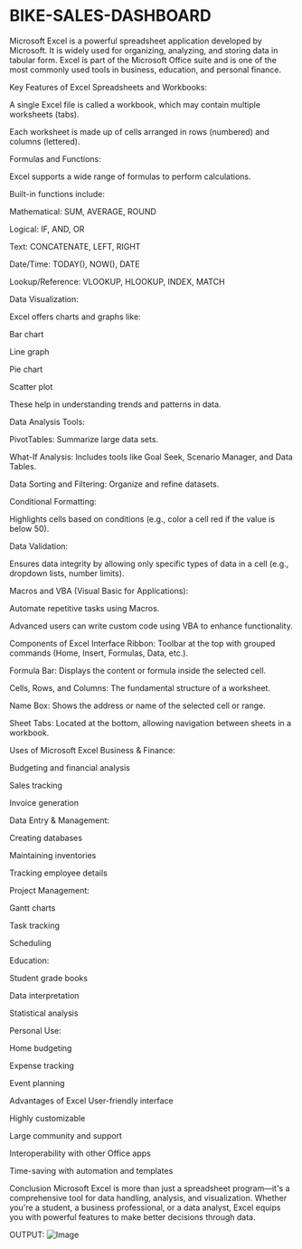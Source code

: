 # BIKE-SALES-DASHBOARD

Microsoft Excel is a powerful spreadsheet application developed by Microsoft. It is widely used for organizing, analyzing, and storing data in tabular form. Excel is part of the Microsoft Office suite and is one of the most commonly used tools in business, education, and personal finance.

Key Features of Excel
Spreadsheets and Workbooks:

A single Excel file is called a workbook, which may contain multiple worksheets (tabs).

Each worksheet is made up of cells arranged in rows (numbered) and columns (lettered).

Formulas and Functions:

Excel supports a wide range of formulas to perform calculations.

Built-in functions include:

Mathematical: SUM, AVERAGE, ROUND

Logical: IF, AND, OR

Text: CONCATENATE, LEFT, RIGHT

Date/Time: TODAY(), NOW(), DATE

Lookup/Reference: VLOOKUP, HLOOKUP, INDEX, MATCH

Data Visualization:

Excel offers charts and graphs like:

Bar chart

Line graph

Pie chart

Scatter plot

These help in understanding trends and patterns in data.

Data Analysis Tools:

PivotTables: Summarize large data sets.

What-If Analysis: Includes tools like Goal Seek, Scenario Manager, and Data Tables.

Data Sorting and Filtering: Organize and refine datasets.

Conditional Formatting:

Highlights cells based on conditions (e.g., color a cell red if the value is below 50).

Data Validation:

Ensures data integrity by allowing only specific types of data in a cell (e.g., dropdown lists, number limits).

Macros and VBA (Visual Basic for Applications):

Automate repetitive tasks using Macros.

Advanced users can write custom code using VBA to enhance functionality.

Components of Excel Interface
Ribbon: Toolbar at the top with grouped commands (Home, Insert, Formulas, Data, etc.).

Formula Bar: Displays the content or formula inside the selected cell.

Cells, Rows, and Columns: The fundamental structure of a worksheet.

Name Box: Shows the address or name of the selected cell or range.

Sheet Tabs: Located at the bottom, allowing navigation between sheets in a workbook.

Uses of Microsoft Excel
Business & Finance:

Budgeting and financial analysis

Sales tracking

Invoice generation

Data Entry & Management:

Creating databases

Maintaining inventories

Tracking employee details

Project Management:

Gantt charts

Task tracking

Scheduling

Education:

Student grade books

Data interpretation

Statistical analysis

Personal Use:

Home budgeting

Expense tracking

Event planning

Advantages of Excel
User-friendly interface

Highly customizable

Large community and support

Interoperability with other Office apps

Time-saving with automation and templates

Conclusion
Microsoft Excel is more than just a spreadsheet program—it's a comprehensive tool for data handling, analysis, and visualization. Whether you're a student, a business professional, or a data analyst, Excel equips you with powerful features to make better decisions through data.

OUTPUT:
![Image](https://github.com/user-attachments/assets/2cde3fb5-7cbe-4385-b48d-02edc9c32960)
